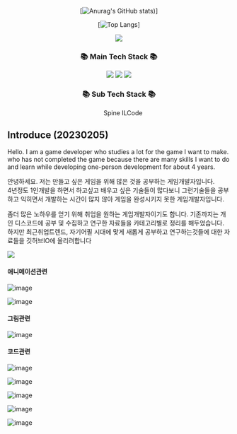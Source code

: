 <div align="center">

[![Anurag's GitHub stats](https://github-readme-stats.vercel.app/api?username=lLcrowe&show_icons=true&theme=slateorange))]
  
 [![Top Langs](https://github-readme-stats.vercel.app/api/top-langs/?username=lLcrowe&layout=compact&theme=slateorange)]
</div>



<p align="center">
<a href="https://hits.seeyoufarm.com"><img src="https://hits.seeyoufarm.com/api/count/incr/badge.svg?url=https%3A%2F%2Fgithub.com%2FlLcrowe&count_bg=%23EA9E45&title_bg=%23555555&icon=unity.svg&icon_color=%23FFFFFF&title=Count&edge_flat=true"/></a>
</p>


<h3 align="center">📚 Main Tech Stack 📚</h3>

<p align="center">
  <img src="https://img.shields.io/badge/CSharp-000000?style=for-the-badge&logo=CSharp&logoColor=white"/>
  <img src="https://img.shields.io/badge/Unity-000000?style=for-the-badge&logo=Unity&logoColor=white"/>
  <img src="https://img.shields.io/badge/VisualStudio-000000?style=for-the-badge&logo=VisualStudio&logoColor=white"/>  
</p>
 
<h3 align="center">📚 Sub Tech Stack 📚</h3>
<p align="center">
<img src="https://user-images.githubusercontent.com/44671731/216786416-cb0cc59a-d85c-4532-9c5c-191fa87f73b8.png" width="15" height="15"/> Spine 
 ILCode
</p>

## Introduce (20230205)

Hello.
I am a game developer who studies a lot for the game I want to make.  
who has not completed the game because there are many skills I want to do and learn while developing one-person development for about 4 years.   

안녕하세요.
저는 만들고 싶은 게임을 위해 많은 것을 공부하는 게임개발자입니다.  
4년정도 1인개발을 하면서 하고싶고 배우고 싶은 기술들이 많다보니 그런기술들을 공부하고 익히면서 개발하는 시간이 많지 않아 게임을 완성시키지 못한 게임개발자입니다.  

좀더 많은 노하우를 얻기 위해 취업을 원하는 게임개발자이기도 합니다.
기존까지는 개인 디스코드에 공부 및 수집하고 연구한 자료들을 카테고리별로 정리를 해두었습니다.
하지만 최근취업트렌드, 자기어필 시대에 맞게 새롭게 공부하고 연구하는것들에 대한 자료들을 깃허브IO에 올리려합니다

<img src="https://user-images.githubusercontent.com/44671731/216790710-ce67fa8f-574b-480d-9f46-507964ff46df.png"/>

#### 애니메이션관련

![image](https://user-images.githubusercontent.com/44671731/216791041-0d101e59-3142-4186-8282-7e5ded42a7a7.png)

![image](https://user-images.githubusercontent.com/44671731/216791017-1810eec4-30db-4ddc-9e8a-2f45956de08b.png)

#### 그림관련

![image](https://user-images.githubusercontent.com/44671731/216791061-30dea6a3-6ea0-4509-b9b7-d9fdbde20b6f.png)


#### 코드관련
  
![image](https://user-images.githubusercontent.com/44671731/216791104-b2d9e727-d255-4ee0-8d02-50123faa6d73.png)

![image](https://user-images.githubusercontent.com/44671731/216791120-8ec0d26a-6d6a-4d3d-918d-d970188b1525.png)

![image](https://user-images.githubusercontent.com/44671731/216791132-3bffd0a0-d580-4893-a1af-711f30f6cc70.png)

![image](https://user-images.githubusercontent.com/44671731/216791145-418c84f6-58ab-4908-bda4-65a5cce01045.png)

![image](https://user-images.githubusercontent.com/44671731/216791155-d92f7346-4ce4-470b-b158-f8bbd0e1f7ca.png)




